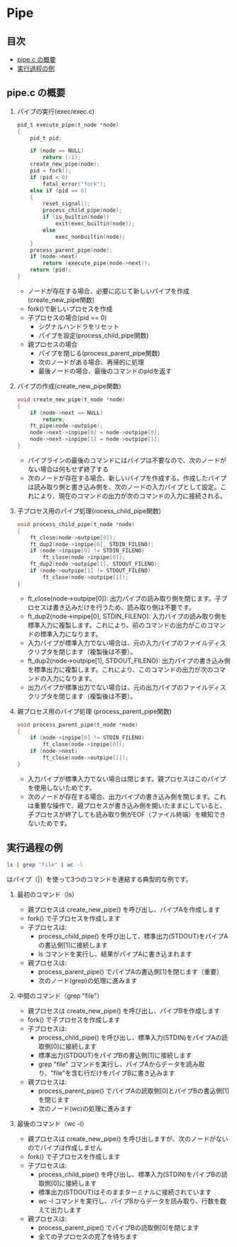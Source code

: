 # Pipe

## 目次
- [pipe.c の概要](#pipec-の概要)
- [実行過程の例](#実行過程の例)

## pipe.c の概要
1. パイプの実行(exec/exec.c)
	```c
	pid_t execute_pipe(t_node *node)
	{
	    pid_t pid;

	    if (node == NULL)
	        return (-1);
	    create_new_pipe(node);
	    pid = fork();
	    if (pid < 0)
	        fatal_error("fork");
	    else if (pid == 0)
	    {
	        reset_signal();
	        process_child_pipe(node);
	        if (is_builtin(node))
	            exit(exec_builtin(node));
	        else
	            exec_nonbuiltin(node);
	    }
	    process_parent_pipe(node);
	    if (node->next)
	        return (execute_pipe(node->next));
	    return (pid);
	}
	```
	- ノードが存在する場合、必要に応じて新しいパイプを作成(create_new_pipe関数)
	- fork()で新しいプロセスを作成
	- 子プロセスの場合(pid == 0)
		- シグナルハンドラをリセット
		- パイプを設定(process_child_pipe関数)
	- 親プロセスの場合
		- パイプを閉じる(process_parent_pipe関数)
		- 次のノードがある場合、再帰的に処理
		- 最後ノードの場合、最後のコマンドのpidを返す

2. パイプの作成(create_new_pipe関数)
	```c
	void create_new_pipe(t_node *node)
	{
	    if (node->next == NULL)
	        return;
	    ft_pipe(node->outpipe);
	    node->next->inpipe[0] = node->outpipe[0];
	    node->next->inpipe[1] = node->outpipe[1];
	}
	```
	- パイプラインの最後のコマンドにはパイプは不要なので、次のノードがない場合は何もせず終了する
	- 次のノードが存在する場合、新しいパイプを作成する。作成したパイプは読み取り側と書き込み側を、次のノードの入力パイプとして設定。これにより、現在のコマンドの出力が次のコマンドの入力に接続される。

3. 子プロセス用のパイプ処理(rocess_child_pipe関数)
	```c
	void process_child_pipe(t_node *node)
	{
	    ft_close(node->outpipe[0]);
	    ft_dup2(node->inpipe[0], STDIN_FILENO);
	    if (node->inpipe[0] != STDIN_FILENO)
	        ft_close(node->inpipe[0]);
	    ft_dup2(node->outpipe[1], STDOUT_FILENO);
	    if (node->outpipe[1] != STDOUT_FILENO)
	        ft_close(node->outpipe[1]);
	}
	```
	- ft_close(node->outpipe[0]): 出力パイプの読み取り側を閉じます。子プロセスは書き込みだけを行うため、読み取り側は不要です。
	- ft_dup2(node->inpipe[0], STDIN_FILENO): 入力パイプの読み取り側を標準入力に複製します。これにより、前のコマンドの出力がこのコマンドの標準入力になります。
	- 入力パイプが標準入力でない場合は、元の入力パイプのファイルディスクリプタを閉じます（複製後は不要）。
	- ft_dup2(node->outpipe[1], STDOUT_FILENO): 出力パイプの書き込み側を標準出力に複製します。これにより、このコマンドの出力が次のコマンドの入力になります。
	- 出力パイプが標準出力でない場合は、元の出力パイプのファイルディスクリプタを閉じます（複製後は不要）。

4. 親プロセス用のパイプ処理 (process_parent_pipe関数)
	```c
	void process_parent_pipe(t_node *node)
	{
	    if (node->inpipe[0] != STDIN_FILENO)
	        ft_close(node->inpipe[0]);
	    if (node->next)
	        ft_close(node->outpipe[1]);
	}
	```
	- 入力パイプが標準入力でない場合は閉じます。親プロセスはこのパイプを使用しないためです。
	- 次のノードが存在する場合、出力パイプの書き込み側を閉じます。これは重要な操作で、親プロセスが書き込み側を開いたままにしていると、子プロセスが終了しても読み取り側がEOF（ファイル終端）を検知できないためです。

## 実行過程の例

```bash
ls | grep "file" | wc -l
```
はパイプ（|）を使って3つのコマンドを連結する典型的な例です。

1. 最初のコマンド（ls）
	- 親プロセスは create_new_pipe() を呼び出し、パイプAを作成します
	- fork() で子プロセスを作成します
	- 子プロセスは:
		- process_child_pipe() を呼び出して、標準出力(STDOUT)をパイプAの書込側[1]に接続します
		- ls コマンドを実行し、結果がパイプAに書き込まれます
	- 親プロセスは:
		- process_parent_pipe() でパイプAの書込側[1]を閉じます（重要）
		- 次のノード(grep)の処理に進みます

2. 中間のコマンド（grep "file"）
	- 親プロセスは create_new_pipe() を呼び出し、パイプBを作成します
	- fork() で子プロセスを作成します
	- 子プロセスは:
		- process_child_pipe() を呼び出し、標準入力(STDIN)をパイプAの読取側[0]に接続します
		- 標準出力(STDOUT)をパイプBの書込側[1]に接続します
		- grep "file" コマンドを実行し、パイプAからデータを読み取り、"file"を含む行だけをパイプBに書き込みます
	- 親プロセスは:
		- process_parent_pipe() でパイプAの読取側[0]とパイプBの書込側[1]を閉じます
		- 次のノード(wc)の処理に進みます

3. 最後のコマンド（wc -l）
	- 親プロセスは create_new_pipe() を呼び出しますが、次のノードがないのでパイプは作成しません
	- fork() で子プロセスを作成します
	- 子プロセスは:
		- process_child_pipe() を呼び出し、標準入力(STDIN)をパイプBの読取側[0]に接続します
		- 標準出力(STDOUT)はそのままターミナルに接続されています
		- wc -l コマンドを実行し、パイプBからデータを読み取り、行数を数えて出力します
	- 親プロセスは:
		- process_parent_pipe() でパイプBの読取側[0]を閉じます
		- 全ての子プロセスの完了を待ちます
